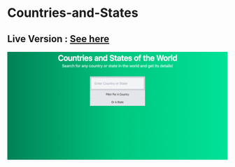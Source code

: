 # Countries-and-States

## Live Version : [See here](https://sauravchamoli17.github.io/Countries-and-States/)

[![Preview](preview.png)](https://sauravchamoli17.github.io/Countries-and-States/)